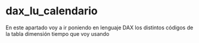 # dax_lu_calendario
En este apartado voy a ir poniendo en lenguaje DAX los distintos códigos de la tabla dimensión tiempo que voy usando 
